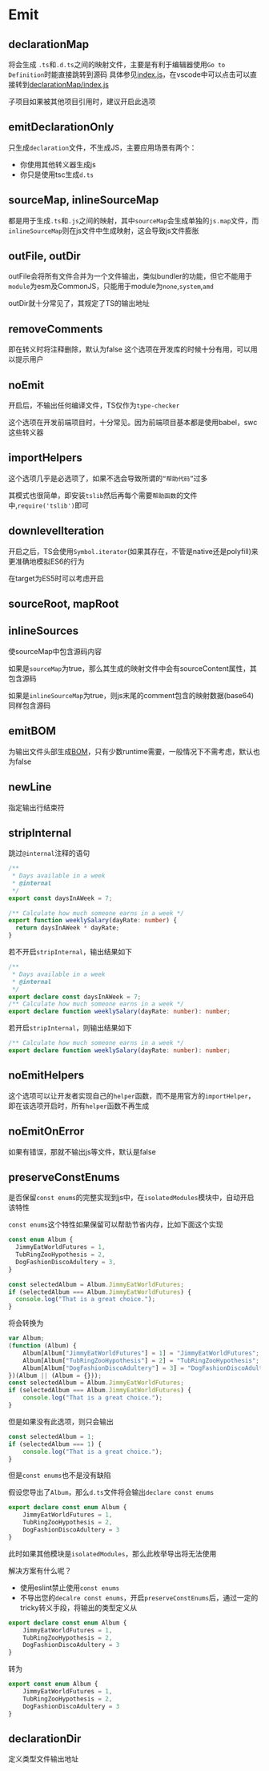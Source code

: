 # Emit

## declarationMap

将会生成 `.ts`和`.d.ts`之间的映射文件，主要是有利于编辑器使用`Go to Definition`时能直接跳转到源码
具体参见[index.js](./index.ts)，在vscode中可以点击可以直接转到[declarationMap/index.js](./declarationMap/index.ts)

子项目如果被其他项目引用时，建议开启此选项

## emitDeclarationOnly

只生成`declaration`文件，不生成JS，主要应用场景有两个：
+ 你使用其他转义器生成js
+ 你只是使用tsc生成`d.ts`

## sourceMap, inlineSourceMap

都是用于生成`.ts`和`.js`之间的映射，其中`sourceMap`会生成单独的`js.map`文件，而`inlineSourceMap`则在js文件中生成映射，这会导致js文件膨胀

## outFile, outDir

outFile会将所有文件合并为一个文件输出，类似bundler的功能，但它不能用于`module`为esm及CommonJS，只能用于module为`none`,`system`,`amd`

outDir就十分常见了，其规定了TS的输出地址

## removeComments

即在转义时将注释删除，默认为false
这个选项在开发库的时候十分有用，可以用以提示用户

## noEmit

开启后，不输出任何编译文件，TS仅作为`type-checker`

这个选项在开发前端项目时，十分常见。因为前端项目基本都是使用babel，swc这些转义器

## importHelpers

这个选项几乎是必选项了，如果不选会导致所谓的`“帮助代码”`过多

其模式也很简单，即安装`tslib`然后再每个需要`帮助函数`的文件中,`require('tslib')`即可

## downlevelIteration

开启之后，TS会使用`Symbol.iterator`(如果其存在，不管是native还是polyfill)来更准确地模拟ES6的行为

在target为ES5时可以考虑开启

## sourceRoot, mapRoot

## inlineSources

使sourceMap中包含源码内容

如果是`sourceMap`为true，那么其生成的映射文件中会有sourceContent属性，其包含源码

如果是`inlineSourceMap`为true，则js末尾的comment包含的映射数据(base64)同样包含源码

## emitBOM

为输出文件头部生成[BOM](https://en.wikipedia.org/wiki/Byte_order_mark)，只有少数runtime需要，一般情况下不需考虑，默认也为false

## newLine

指定输出行结束符

## stripInternal

跳过`@internal`注释的语句

```ts
/**
 * Days available in a week
 * @internal
 */
export const daysInAWeek = 7;
 
/** Calculate how much someone earns in a week */
export function weeklySalary(dayRate: number) {
  return daysInAWeek * dayRate;
}
```

若不开启`stripInternal`，输出结果如下
```ts
/**
 * Days available in a week
 * @internal
 */
export declare const daysInAWeek = 7;
/** Calculate how much someone earns in a week */
export declare function weeklySalary(dayRate: number): number;
```

若开启`stripInternal`，则输出结果如下
```ts
/** Calculate how much someone earns in a week */
export declare function weeklySalary(dayRate: number): number;
```


## noEmitHelpers

这个选项可以让开发者实现自己的`helper`函数，而不是用官方的`importHelper`，即在该选项开启时，所有`helper`函数不再生成


## noEmitOnError

如果有错误，那就不输出js等文件，默认是false

## preserveConstEnums

是否保留`const enums`的完整实现到js中，在`isolatedModules`模块中，自动开启该特性

`const enums`这个特性如果保留可以帮助节省内存，比如下面这个实现
```ts
const enum Album {
  JimmyEatWorldFutures = 1,
  TubRingZooHypothesis = 2,
  DogFashionDiscoAdultery = 3,
}
 
const selectedAlbum = Album.JimmyEatWorldFutures;
if (selectedAlbum === Album.JimmyEatWorldFutures) {
  console.log("That is a great choice.");
}
```
将会转换为
```js
var Album;
(function (Album) {
    Album[Album["JimmyEatWorldFutures"] = 1] = "JimmyEatWorldFutures";
    Album[Album["TubRingZooHypothesis"] = 2] = "TubRingZooHypothesis";
    Album[Album["DogFashionDiscoAdultery"] = 3] = "DogFashionDiscoAdultery";
})(Album || (Album = {}));
const selectedAlbum = Album.JimmyEatWorldFutures;
if (selectedAlbum === Album.JimmyEatWorldFutures) {
    console.log("That is a great choice.");
}
```
但是如果没有此选项，则只会输出

```js
const selectedAlbum = 1;
if (selectedAlbum === 1) {
    console.log("That is a great choice.");
}
```
但是`const enums`也不是没有缺陷

假设您导出了`Album`，那么`d.ts`文件将会输出`declare const enums`
```ts
export declare const enum Album {
    JimmyEatWorldFutures = 1,
    TubRingZooHypothesis = 2,
    DogFashionDiscoAdultery = 3
}
```

此时如果其他模块是`isolatedModules`，那么此枚举导出将无法使用

解决方案有什么呢？

+ 使用eslint禁止使用`const enums`
+ 不导出您的`decalre const enums`，开启`preserveConstEnums`后，通过一定的tricky转义手段，将输出的类型定义从
```ts
export declare const enum Album {
    JimmyEatWorldFutures = 1,
    TubRingZooHypothesis = 2,
    DogFashionDiscoAdultery = 3
}
```
转为
```ts
export const enum Album {
    JimmyEatWorldFutures = 1,
    TubRingZooHypothesis = 2,
    DogFashionDiscoAdultery = 3
}
```

## declarationDir

定义类型文件输出地址


## 


